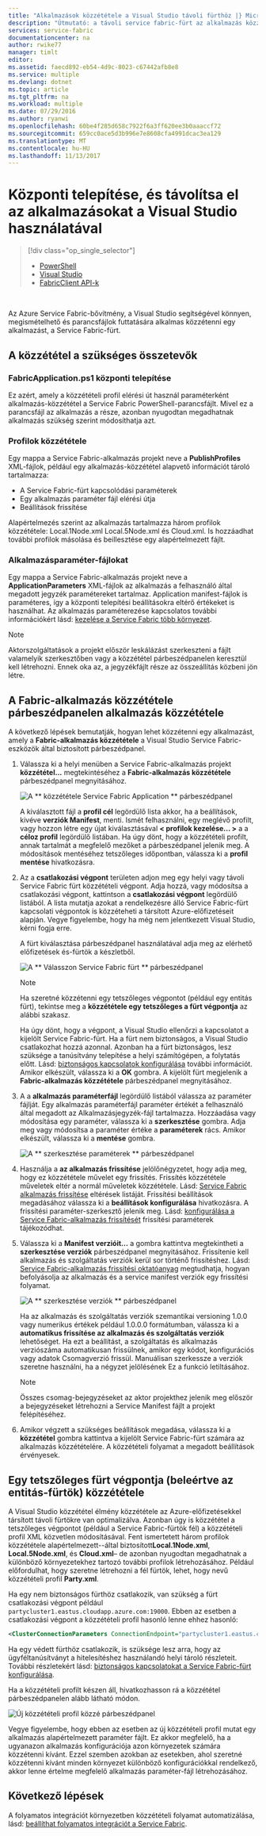 ```yaml
---
title: "Alkalmazások közzététele a Visual Studio távoli fürthöz |} Microsoft Docs"
description: "Útmutató: a távoli service fabric-fürt az alkalmazás közzététele a Visual Studio használatával."
services: service-fabric
documentationcenter: na
author: rwike77
manager: timlt
editor: 
ms.assetid: faecd892-eb54-4d9c-8023-c67442afb8e8
ms.service: multiple
ms.devlang: dotnet
ms.topic: article
ms.tgt_pltfrm: na
ms.workload: multiple
ms.date: 07/29/2016
ms.author: ryanwi
ms.openlocfilehash: 60be4f285d658c7922f6a3ff620ee3b0aaaccf72
ms.sourcegitcommit: 659cc0ace5d3b996e7e8608cfa4991dcac3ea129
ms.translationtype: MT
ms.contentlocale: hu-HU
ms.lasthandoff: 11/13/2017
---
```

# <a name="deploy-and-remove-applications-using-visual-studio"></a>Központi telepítése, és távolítsa el az alkalmazásokat a Visual Studio használatával
> [!div class="op_single_selector"]
> * [PowerShell](service-fabric-deploy-remove-applications.md)
> * [Visual Studio](service-fabric-publish-app-remote-cluster.md)
> * [FabricClient API-k](service-fabric-deploy-remove-applications-fabricclient.md)
> 
> 

<br/>

Az Azure Service Fabric-bővítmény, a Visual Studio segítségével könnyen, megismételhető és parancsfájlok futtatására alkalmas közzétenni egy alkalmazást, a Service Fabric-fürt.

## <a name="the-artifacts-required-for-publishing"></a>A közzététel a szükséges összetevők
### <a name="deploy-fabricapplicationps1"></a>FabricApplication.ps1 központi telepítése
Ez azért, amely a közzétételi profil elérési út használ paraméterként alkalmazás-közzététel a Service Fabric PowerShell-parancsfájlt. Mivel ez a parancsfájl az alkalmazás a része, azonban nyugodtan megadhatnak alkalmazás szükség szerint módosíthatja azt.

### <a name="publish-profiles"></a>Profilok közzététele
Egy mappa a Service Fabric-alkalmazás projekt neve a **PublishProfiles** XML-fájlok, például egy alkalmazás-közzététel alapvető információt tároló tartalmazza:

* A Service Fabric-fürt kapcsolódási paraméterek
* Egy alkalmazás paraméter fájl elérési útja
* Beállítások frissítése

Alapértelmezés szerint az alkalmazás tartalmazza három profilok közzététele: Local.1Node.xml Local.5Node.xml és Cloud.xml. Is hozzáadhat további profilok másolása és beillesztése egy alapértelmezett fájlt.

### <a name="application-parameter-files"></a>Alkalmazásparaméter-fájlokat
Egy mappa a Service Fabric-alkalmazás projekt neve a **ApplicationParameters** XML-fájlok az alkalmazás a felhasználó által megadott jegyzék paramétereket tartalmaz. Application manifest-fájlok is paraméteres, így a központi telepítési beállításokra eltérő értékeket is használhat. Az alkalmazás paraméterezése kapcsolatos további információkért lásd: [kezelése a Service Fabric több környezet](service-fabric-manage-multiple-environment-app-configuration.md).

> [!NOTE]
> Aktorszolgáltatások a projekt először leskálázást szerkeszteni a fájlt valamelyik szerkesztőben vagy a közzététel párbeszédpanelen keresztül kell létrehozni. Ennek oka az, a jegyzékfájlt része az összeállítás közbeni jön létre.

## <a name="to-publish-an-application-using-the-publish-service-fabric-application-dialog-box"></a>A Fabric-alkalmazás közzététele párbeszédpanelen alkalmazás közzététele
A következő lépések bemutatják, hogyan lehet közzétenni egy alkalmazást, amely a **Fabric-alkalmazás közzététele** a Visual Studio Service Fabric-eszközök által biztosított párbeszédpanel.

1. Válassza ki a helyi menüben a Service Fabric-alkalmazás projekt **közzététel...** megtekintéséhez a **Fabric-alkalmazás közzététele** párbeszédpanel megnyitásához.
   
    ![A ** közzététele Service Fabric Application ** párbeszédpanel][0]
   
    A kiválasztott fájl a **profil cél** legördülő lista akkor, ha a beállítások, kivéve **verziók Manifest**, menti. Ismét felhasználni, egy meglévő profilt, vagy hozzon létre egy újat kiválasztásával **< profilok kezelése... >** a a **céloz profil** legördülő listában. Ha úgy dönt, hogy a közzétételi profilt, annak tartalmát a megfelelő mezőket a párbeszédpanel jelenik meg. A módosítások mentéséhez tetszőleges időpontban, válassza ki a **profil mentése** hivatkozásra.    
2. Az a **csatlakozási végpont** területen adjon meg egy helyi vagy távoli Service Fabric fürt közzétételi végpont. Adja hozzá, vagy módosítsa a csatlakozási végpont, kattintson a **csatlakozási végpont** legördülő listából. A lista mutatja azokat a rendelkezésre álló Service Fabric-fürt kapcsolati végpontok is közzéteheti a társított Azure-előfizetéseit alapján. Vegye figyelembe, hogy ha még nem jelentkezett Visual Studio, kérni fogja erre.
   
    A fürt kiválasztása párbeszédpanel használatával adja meg az elérhető előfizetések és-fürtök a készletből.
   
    ![A ** Válasszon Service Fabric fürt ** párbeszédpanel][1]
   
   > [!NOTE]
   > Ha szeretné közzétenni egy tetszőleges végpontot (például egy entitás fürt), tekintse meg a **közzététele egy tetszőleges a fürt végpontja** az alábbi szakasz.
   > 
   > 
   
    Ha úgy dönt, hogy a végpont, a Visual Studio ellenőrzi a kapcsolatot a kijelölt Service Fabric-fürt. Ha a fürt nem biztonságos, a Visual Studio csatlakozhat hozzá azonnal. Azonban ha a fürt biztonságos, lesz szüksége a tanúsítvány telepítése a helyi számítógépen, a folytatás előtt. Lásd: [biztonságos kapcsolatok konfigurálása](service-fabric-visualstudio-configure-secure-connections.md) további információt. Amikor elkészült, válassza ki a **OK** gombra. A kijelölt fürt megjelenik a **Fabric-alkalmazás közzététele** párbeszédpanel megnyitásához.
3. A a **alkalmazás paraméterfájl** legördülő listából válassza az paraméter fájlját. Egy alkalmazás paraméterfájl paraméter értékét a felhasználó által megadott az Alkalmazásjegyzék-fájl tartalmazza. Hozzáadása vagy módosítása egy paraméter, válassza ki a **szerkesztése** gombra. Adja meg vagy módosítsa a paraméter értéke a **paraméterek** rács. Amikor elkészült, válassza ki a **mentése** gombra.
   
    ![A ** szerkesztése paraméterek ** párbeszédpanel][2]
4. Használja a **az alkalmazás frissítése** jelölőnégyzetet, hogy adja meg, hogy ez közzététele művelet egy frissítés. Frissítés közzététele műveletek eltér a normál műveletek közzététele. Lásd: [Service Fabric alkalmazás frissítése](service-fabric-application-upgrade.md) eltérések listáját. Frissítési beállítások megadásához válassza ki a **beállítások konfigurálása** hivatkozásra. A frissítési paraméter-szerkesztő jelenik meg. Lásd: [konfigurálása a Service Fabric-alkalmazás frissítését](service-fabric-visualstudio-configure-upgrade.md) frissítési paraméterek tájékozódhat.
5. Válassza ki a **Manifest verzióit...** a gombra kattintva megtekintheti a **szerkesztése verziók** párbeszédpanel megnyitásához. Frissítenie kell alkalmazás és szolgáltatás verziók kerül sor történő frissítéshez. Lásd: [Service Fabric-alkalmazás frissítési oktatóanyag](service-fabric-application-upgrade-tutorial.md) megtudhatja, hogyan befolyásolja az alkalmazás és a service manifest verziók egy frissítési folyamat.
   
    ![A ** szerkesztése verziók ** párbeszédpanel][3]
   
    Ha az alkalmazás és szolgáltatás verziók szemantikai versioning 1.0.0 vagy numerikus értékek például 1.0.0.0 formátumban, válassza ki a **automatikus frissítése az alkalmazás és szolgáltatás verziók** lehetőséget. Ha ezt a beállítást, a szolgáltatás és alkalmazás verziószáma automatikusan frissülnek, amikor egy kódot, konfigurációs vagy adatok Csomagverzió frissül. Manuálisan szerkessze a verziók szeretne használni, ha a négyzet jelölésének Ez a funkció letiltásához.
   
   > [!NOTE]
   > Összes csomag-bejegyzéseket az aktor projekthez jelenik meg először a bejegyzéseket létrehozni a Service Manifest fájlt a projekt felépítéséhez.
   > 
   > 
6. Amikor végzett a szükséges beállítások megadása, válassza ki a **közzététel** gombra kattintva a kijelölt Service Fabric-fürt számára az alkalmazás közzétételére. A közzétételi folyamat a megadott beállítások érvényesek.

## <a name="publish-to-an-arbitrary-cluster-endpoint-including-party-clusters"></a>Egy tetszőleges fürt végpontja (beleértve az entitás-fürtök) közzététele
A Visual Studio közzététel élmény közzététele az Azure-előfizetésekkel társított távoli fürtökre van optimalizálva. Azonban úgy is közzététel a tetszőleges végpontot (például a Service Fabric-fürtök fél) a közzétételi profil XML közvetlen módosításával. Fent ismertetett három profilok közzététele alapértelmezett--által biztosított**Local.1Node.xml**, **Local.5Node.xml**, és **Cloud.xml**– de azonban nyugodtan megadhatnak a különböző környezetekhez tartozó további profilok létrehozásához. Például előfordulhat, hogy szeretne létrehozni a fél fürtök, lehet, hogy nevű közzétételi profil **Party.xml**.

Ha egy nem biztonságos fürthöz csatlakozik, van szükség a fürt csatlakozási végpont például `partycluster1.eastus.cloudapp.azure.com:19000`. Ebben az esetben a csatlakozási végpont a közzétételi profil hasonló lenne ehhez hasonló:

```XML
<ClusterConnectionParameters ConnectionEndpoint="partycluster1.eastus.cloudapp.azure.com:19000" />
```

  Ha egy védett fürthöz csatlakozik, is szüksége lesz arra, hogy az ügyféltanúsítványt a hitelesítéshez használandó helyi tároló részleteit. További részletekért lásd: [biztonságos kapcsolatokat a Service Fabric-fürt konfigurálása](service-fabric-visualstudio-configure-secure-connections.md).

  Ha a közzétételi profilt készen áll, hivatkozhasson rá a közzététel párbeszédpanelen alább látható módon.

  ![Új közzétételi profil közzé párbeszédpanel][4]

  Vegye figyelembe, hogy ebben az esetben az új közzétételi profil mutat egy alkalmazás alapértelmezett paraméter fájlt. Ez akkor megfelelő, ha a ugyanazon alkalmazás konfigurációja azon környezetek számára közzétenni kívánt. Ezzel szemben azokban az esetekben, ahol szeretné közzétenni kívánt minden környezet különböző konfigurációkkal rendelkező, akkor lenne értelme megfelelő alkalmazás paraméter-fájl létrehozásához.

## <a name="next-steps"></a>Következő lépések
A folyamatos integrációt környezetben közzétételi folyamat automatizálása, lásd: [beállíthat folyamatos integrációt a Service Fabric](service-fabric-set-up-continuous-integration.md).

[0]: ./media/service-fabric-publish-app-remote-cluster/PublishDialog.png
[1]: ./media/service-fabric-publish-app-remote-cluster/SelectCluster.png
[2]: ./media/service-fabric-publish-app-remote-cluster/EditParams.png
[3]: ./media/service-fabric-publish-app-remote-cluster/EditVersions.png
[4]: ./media/service-fabric-publish-app-remote-cluster/publish-to-party-cluster.png

